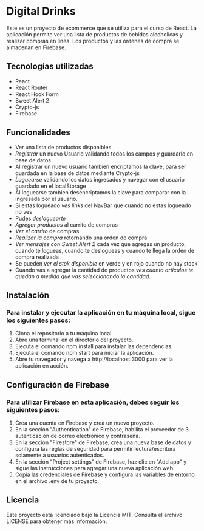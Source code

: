 # Digital Drinks
Este es un proyecto de ecommerce que se utiliza para el curso de React. La aplicación permite ver una lista de productos de bebidas alcoholicas y realizar compras en línea. Los productos y las órdenes de compra se almacenan en Firebase.

## Tecnologías utilizadas
- React
- React Router
- React Hook Form
- Sweet Alert 2
- Crypto-js
- Firebase

## Funcionalidades
- Ver una lista de productos disponibles
- *Registrar* un nuevo Usuario validando todos los campos y guardarlo en base de datos
- Al registrar un nuevo usuario tambien encriptamos la clave, para ser guardada en la base de datos mediante Crypto-js
- *Loguearse* validando los datos ingresados y navegar con el usuario guardado en el localStorage
- Al loguearse tambien desencriptamos la clave para comparar con la ingresada por el usuario.
- Si estas logueado *ves links* del NavBar que cuando no estas logueado no ves
- Pudes *desloguearte*
- *Agregar productos* al carrito de compras
- *Ver el carrito* de compras
- *Realizar la compra* retornando una orden de compra
- *Ver mensajes con Sweet Alert 2* cada vez que agregas un producto, cuando te logueas, cuando te deslogueas y cuando te llega la orden de compra realizada
- Se pueden *ver el stok disponible* en verde y en rojo cuando no hay stock
- Cuando vas a agregar la cantidad de productos *ves cuanto articulos te quedan a medida que vas seleccionando la cantidad*.

## Instalación

### Para instalar y ejecutar la aplicación en tu máquina local, sigue los siguientes pasos:

1. Clona el repositorio a tu máquina local.
2. Abre una terminal en el directorio del proyecto.
3. Ejecuta el comando npm install para instalar las dependencias.
4. Ejecuta el comando npm start para iniciar la aplicación.
5. Abre tu navegador y navega a http://localhost:3000 para ver la aplicación en acción.

## Configuración de Firebase

### Para utilizar Firebase en esta aplicación, debes seguir los siguientes pasos:

1. Crea una cuenta en Firebase y crea un nuevo proyecto.
2. En la sección "Authentication" de Firebase, habilita el proveedor de 3. autenticación de correo electrónico y contraseña.
4. En la sección "Firestore" de Firebase, crea una nueva base de datos y configura las reglas de seguridad para permitir lectura/escritura solamente a usuarios autenticados.
5. En la sección "Project settings" de Firebase, haz clic en "Add app" y sigue las instrucciones para agregar una nueva aplicación web.
6. Copia las credenciales de Firebase y configura las variables de entorno en el archivo .env de tu proyecto.

## Licencia
Este proyecto está licenciado bajo la Licencia MIT. Consulta el archivo LICENSE para obtener más información.